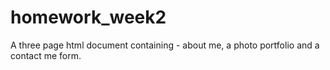 # homework_week2
A three page html document containing - about me, a photo portfolio and a contact me form. 

